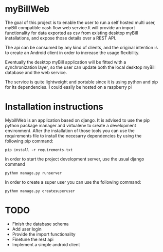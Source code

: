 # myBillWeb
The goal of this project is to enable the user to run a self hosted multi user, myBill compatible cash flow web service.It will provide an import functionality for data exported as csv from existing desktop myBill installations, and expose those details over a REST API. 

The api can be consumed by any kind of clients, and the original intention is to create an Android client in order to increase the usage flexibility. 

Eventually the desktop myBill application will be fitted with a synchronization layer, so the user can update both the local desktop myBill database and the web service.

The service is quite lightweight and portable since it is using python and pip for its dependencies. I could easily be hosted on a raspberry pi

# Installation instructions
 MybillWeb is an application based on django. It is advised to use the pip python package manager and virtualenv to create a development environment. After the installation of those tools you can use the requirements file to install the necesarry dependencies by using the following pip command:

    pip install -r requirements.txt

 In order to start the project development server, use the usual django command

    python manage.py runserver

 In order to create a super user you can use the following command:

    python manage.py createsuperuser


# TODO
* Finish the database schema
* Add user login
* Provide the import functionality
* Finetune the rest api
* Implement a simple android client

